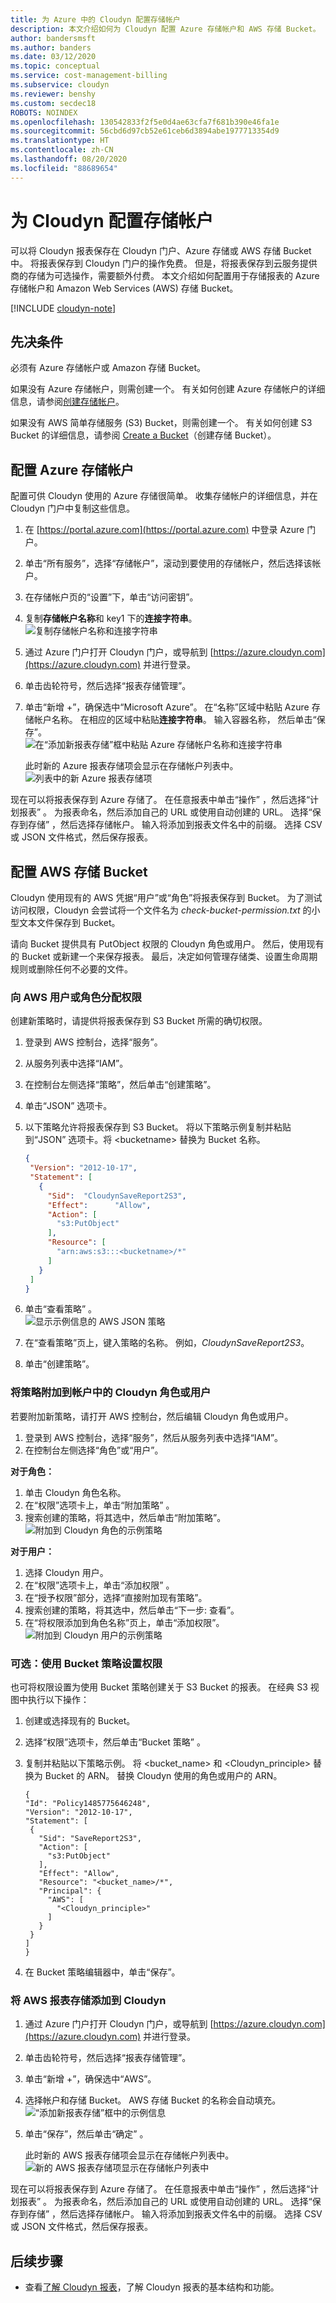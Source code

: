 ```yaml
---
title: 为 Azure 中的 Cloudyn 配置存储帐户
description: 本文介绍如何为 Cloudyn 配置 Azure 存储帐户和 AWS 存储 Bucket。
author: bandersmsft
ms.author: banders
ms.date: 03/12/2020
ms.topic: conceptual
ms.service: cost-management-billing
ms.subservice: cloudyn
ms.reviewer: benshy
ms.custom: secdec18
ROBOTS: NOINDEX
ms.openlocfilehash: 130542833f2f5e0d4ae63cfa7f681b390e46fa1e
ms.sourcegitcommit: 56cbd6d97cb52e61ceb6d3894abe1977713354d9
ms.translationtype: HT
ms.contentlocale: zh-CN
ms.lasthandoff: 08/20/2020
ms.locfileid: "88689654"
---
```

# <a name="configure-storage-accounts-for-cloudyn"></a>为 Cloudyn 配置存储帐户

<!--- intent: As a Cloudyn user, I want to configure Cloudyn to use my cloud service provider storage account to store my reports. -->

可以将 Cloudyn 报表保存在 Cloudyn 门户、Azure 存储或 AWS 存储 Bucket 中。 将报表保存到 Cloudyn 门户的操作免费。 但是，将报表保存到云服务提供商的存储为可选操作，需要额外付费。 本文介绍如何配置用于存储报表的 Azure 存储帐户和 Amazon Web Services (AWS) 存储 Bucket。

[!INCLUDE [cloudyn-note](../../../includes/cloudyn-note.md)]

## <a name="prerequisites"></a>先决条件

必须有 Azure 存储帐户或 Amazon 存储 Bucket。

如果没有 Azure 存储帐户，则需创建一个。 有关如何创建 Azure 存储帐户的详细信息，请参阅[创建存储帐户](../../storage/common/storage-account-create.md)。

如果没有 AWS 简单存储服务 (S3) Bucket，则需创建一个。 有关如何创建 S3 Bucket 的详细信息，请参阅 [Create a Bucket](https://docs.aws.amazon.com/AmazonS3/latest/gsg/CreatingABucket.html)（创建存储 Bucket）。

## <a name="configure-your-azure-storage-account"></a>配置 Azure 存储帐户

配置可供 Cloudyn 使用的 Azure 存储很简单。 收集存储帐户的详细信息，并在 Cloudyn 门户中复制这些信息。

1. 在 [https://portal.azure.com](https://portal.azure.com) 中登录 Azure 门户。
2. 单击“所有服务”，选择“存储帐户”，滚动到要使用的存储帐户，然后选择该帐户。  
3. 在存储帐户页的“设置”下，单击“访问密钥”。  
4. 复制**存储帐户名称**和 key1 下的**连接字符串**。  
   ![复制存储帐户名称和连接字符串](./media/storage-accounts/azure-storage-access-keys.png)  
5. 通过 Azure 门户打开 Cloudyn 门户，或导航到 [https://azure.cloudyn.com](https://azure.cloudyn.com) 并进行登录。
6. 单击齿轮符号，然后选择“报表存储管理”。 
7. 单击“新增 +”，确保选中“Microsoft Azure”。  在“名称”区域中粘贴 Azure 存储帐户名称。  在相应的区域中粘贴**连接字符串**。 输入容器名称，  然后单击“保存”。  
   ![在“添加新报表存储”框中粘贴 Azure 存储帐户名称和连接字符串](./media/storage-accounts/azure-cloudyn-storage.png)

   此时新的 Azure 报表存储项会显示在存储帐户列表中。  
    ![列表中的新 Azure 报表存储项](./media/storage-accounts/azure-storage-entry.png)


现在可以将报表保存到 Azure 存储了。 在任意报表中单击“操作”  ，然后选择“计划报表”  。 为报表命名，然后添加自己的 URL 或使用自动创建的 URL。 选择“保存到存储”  ，然后选择存储帐户。 输入将添加到报表文件名中的前缀。 选择 CSV 或 JSON 文件格式，然后保存报表。

## <a name="configure-an-aws-storage-bucket"></a>配置 AWS 存储 Bucket

Cloudyn 使用现有的 AWS 凭据“用户”或“角色”将报表保存到 Bucket。 为了测试访问权限，Cloudyn 会尝试将一个文件名为 _check-bucket-permission.txt_ 的小型文本文件保存到 Bucket。

请向 Bucket 提供具有 PutObject 权限的 Cloudyn 角色或用户。 然后，使用现有的 Bucket 或新建一个来保存报表。 最后，决定如何管理存储类、设置生命周期规则或删除任何不必要的文件。

###  <a name="assign-permissions-to-your-aws-user-or-role"></a>向 AWS 用户或角色分配权限

创建新策略时，请提供将报表保存到 S3 Bucket 所需的确切权限。

1. 登录到 AWS 控制台，选择“服务”。 
2. 从服务列表中选择“IAM”。 
3. 在控制台左侧选择“策略”，然后单击“创建策略”。  
4. 单击“JSON”  选项卡。
5. 以下策略允许将报表保存到 S3 Bucket。 将以下策略示例复制并粘贴到“JSON”  选项卡。将 &lt;bucketname&gt; 替换为 Bucket 名称。

   ```json
   {
    "Version": "2012-10-17",
    "Statement": [
      {
        "Sid":  "CloudynSaveReport2S3",
        "Effect":      "Allow",
        "Action": [
          "s3:PutObject"
        ],
        "Resource": [
          "arn:aws:s3:::<bucketname>/*"
        ]
      }
    ]
   }
   ```

6. 单击“查看策略”  。  
    ![显示示例信息的 AWS JSON 策略](./media/storage-accounts/aws-policy.png)  
7. 在“查看策略”页上，键入策略的名称。 例如，_CloudynSaveReport2S3_。
8. 单击“创建策略”。 

### <a name="attach-the-policy-to-a-cloudyn-role-or-user-in-your-account"></a>将策略附加到帐户中的 Cloudyn 角色或用户

若要附加新策略，请打开 AWS 控制台，然后编辑 Cloudyn 角色或用户。

1. 登录到 AWS 控制台，选择“服务”，然后从服务列表中选择“IAM”。  
2. 在控制台左侧选择“角色”或“用户”。  

**对于角色：**

  1. 单击 Cloudyn 角色名称。
  2. 在“权限”选项卡上，单击“附加策略”   。
  3. 搜索创建的策略，将其选中，然后单击“附加策略”。 
    ![附加到 Cloudyn 角色的示例策略](./media/storage-accounts/aws-attach-policy-role.png)

**对于用户：**

1. 选择 Cloudyn 用户。
2. 在“权限”选项卡上，单击“添加权限”   。
3. 在“授予权限”部分，选择“直接附加现有策略”。  
4. 搜索创建的策略，将其选中，然后单击“下一步:  查看”。
5. 在“将权限添加到角色名称”页上，单击“添加权限”。   
    ![附加到 Cloudyn 用户的示例策略](./media/storage-accounts/aws-attach-policy-user.png)


### <a name="optional-set-permission-with-bucket-policy"></a>可选：使用 Bucket 策略设置权限

也可将权限设置为使用 Bucket 策略创建关于 S3 Bucket 的报表。 在经典 S3 视图中执行以下操作：

1. 创建或选择现有的 Bucket。
2. 选择“权限”选项卡，然后单击“Bucket 策略”   。
3. 复制并粘贴以下策略示例。 将 &lt;bucket\_name&gt; 和 &lt;Cloudyn\_principle&gt; 替换为 Bucket 的 ARN。 替换 Cloudyn 使用的角色或用户的 ARN。

   ```
   {
   "Id": "Policy1485775646248",
   "Version": "2012-10-17",
   "Statement": [
    {
      "Sid": "SaveReport2S3",
      "Action": [
        "s3:PutObject"
      ],
      "Effect": "Allow",
      "Resource": "<bucket_name>/*",
      "Principal": {
        "AWS": [
          "<Cloudyn_principle>"
        ]
      }
    }
   ]
   }
   ```

4. 在 Bucket 策略编辑器中，单击“保存”。 

### <a name="add-aws-report-storage-to-cloudyn"></a>将 AWS 报表存储添加到 Cloudyn

1. 通过 Azure 门户打开 Cloudyn 门户，或导航到 [https://azure.cloudyn.com](https://azure.cloudyn.com) 并进行登录。
2. 单击齿轮符号，然后选择“报表存储管理”。 
3. 单击“新增 +”，确保选中“AWS”。 
4. 选择帐户和存储 Bucket。 AWS 存储 Bucket 的名称会自动填充。  
    ![“添加新报表存储”框中的示例信息](./media/storage-accounts/aws-cloudyn-storage.png)  
5. 单击“保存”，然后单击“确定”   。

    此时新的 AWS 报表存储项会显示在存储帐户列表中。  
    ![新的 AWS 报表存储项显示在存储帐户列表中](./media/storage-accounts/aws-storage-entry.png)


现在可以将报表保存到 Azure 存储了。 在任意报表中单击“操作”  ，然后选择“计划报表”  。 为报表命名，然后添加自己的 URL 或使用自动创建的 URL。 选择“保存到存储”  ，然后选择存储帐户。 输入将添加到报表文件名中的前缀。 选择 CSV 或 JSON 文件格式，然后保存报表。

## <a name="next-steps"></a>后续步骤

- 查看[了解 Cloudyn 报表](understanding-cost-reports.md)，了解 Cloudyn 报表的基本结构和功能。
